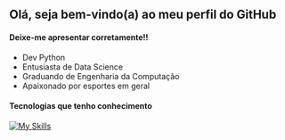 ## Olá, seja bem-vindo(a) ao meu perfil do GitHub
#### Deixe-me apresentar corretamente!!

* Dev Python
* Entusiasta de Data Science
* Graduando de Engenharia da Computação
* Apaixonado por esportes em geral

#### Tecnologias que tenho conhecimento
[![My Skills](https://skillicons.dev/icons?i=py,django,git,mysql&theme=dark)](https://skillicons.dev)
